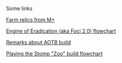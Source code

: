 Some links

[Farm relics from M+](https://cdn.discordapp.com/attachments/274745084933570570/350375272442494987/unknown.png)

[Engine of Eradication (aka Foci 2.0) flowchart](https://cdn.discordapp.com/attachments/233915177685352448/350753132294307840/ql1fn26gkybz.jpg)

[Remarks about AOTB build](https://cdn.discordapp.com/attachments/274745084933570570/345699117726695434/bm-dps-good.PNG)

[Playing the Stomp "Zoo" build flowchart](https://cdn.discordapp.com/attachments/233915177685352448/330099674302382082/WKjwjZ0.jpg)
